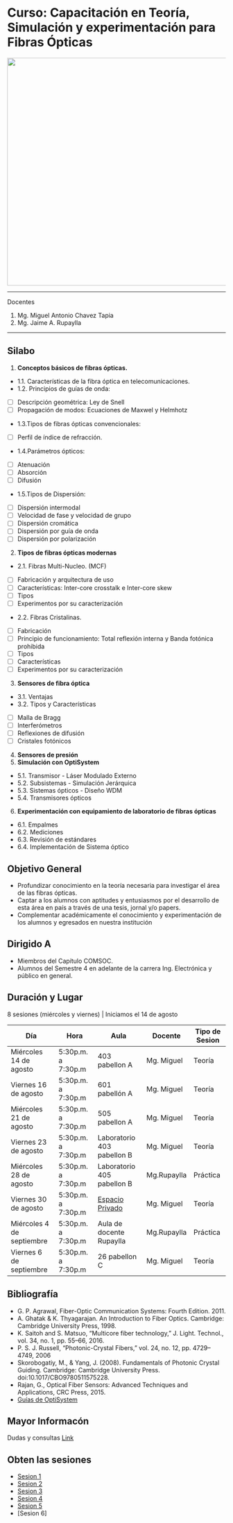 # Curso: Capacitación en Teoría, Simulación y experimentación para Fibras Ópticas
<img src="https://pbs.twimg.com/media/EBygpgrXUAIeUuv.jpg" width="525"/>

*******
Docentes  
 1. Mg. Miguel Antonio Chavez Tapia
 2. Mg. Jaime A. Rupaylla

*******
## Silabo

1. **Conceptos básicos de fibras ópticas.**
-   1.1. Características de la fibra óptica en telecomunicaciones.
-   1.2. Principios de guías de onda:
- [ ] Descripción geométrica: Ley de Snell
- [ ] Propagación de modos: Ecuaciones de Maxwel y Helmhotz
- 1.3.Tipos de fibras ópticas convencionales:
- [ ] Perfil de índice de refracción.
- 1.4.Parámetros ópticos:
- [ ] Atenuación
- [ ] Absorción
- [ ] Difusión
- 1.5.Tipos de Dispersión:
- [ ] Dispersión intermodal
- [ ] Velocidad de fase y velocidad de grupo
- [ ] Dispersión cromática
- [ ] Dispersión por guía de onda
- [ ] Dispersión por polarización
2. **Tipos de fibras ópticas modernas**
- 2.1. Fibras Multi-Nucleo. (MCF)
- [ ] Fabricación y arquitectura de uso
- [ ] Características: Inter-core crosstalk e Inter-core skew
- [ ] Tipos
- [ ] Experimentos por su caracterización
- 2.2. Fibras Cristalinas.
- [ ] Fabricación
- [ ] Principio de funcionamiento: Total reflexión interna y Banda fotónica prohibida
- [ ] Tipos
- [ ] Características
- [ ] Experimentos por su caracterización
3. **Sensores de fibra óptica**
- 3.1. Ventajas
- 3.2. Tipos y Características
- [ ] Malla de Bragg
- [ ] Interferómetros
- [ ] Reflexiones de difusión
- [ ] Cristales fotónicos
4. **Sensores de presión**
5. **Simulación con OptiSystem**
- 5.1. Transmisor - Láser Modulado Externo
- 5.2. Subsistemas - Simulación Jerárquica
- 5.3. Sistemas ópticos - Diseño WDM
- 5.4. Transmisores ópticos
6. **Experimentación con equipamiento de laboratorio de fibras ópticas**
- 6.1. Empalmes
- 6.2. Mediciones
- 6.3. Revisión de estándares
- 6.4. Implementación de Sistema óptico

## Objetivo General
- Profundizar conocimiento en la teoría necesaria para investigar el área de las fibras ópticas.
- Captar a los alumnos con aptitudes y entusiasmos por el desarrollo de esta área en país a través de una tesis, jornal y/o papers.
- Complementar académicamente el conocimiento y experimentación de los alumnos y egresados en nuestra institución

## Dirigido A
- Miembros del Capítulo COMSOC.
- Alumnos del Semestre 4 en adelante de la carrera Ing. Electrónica y público en general.

## Duración y Lugar
8 sesiones (miércoles y viernes) | Iniciamos el 14 de agosto 

Día | Hora | Aula | Docente | Tipo de Sesion
------------ | ------------- | ------------- | ------------- | -------------
Miércoles 14 de agosto | 5:30p.m. a 7:30p.m | 403 pabellon A | Mg. Miguel | Teoría
Viernes 16 de agosto | 5:30p.m. a 7:30p.m | 601 pabellón A | Mg. Miguel | Teoría
Miércoles 21 de agosto | 5:30p.m. a 7:30p.m | 505 pabellon A | Mg. Miguel | Teoría
Viernes 23 de agosto | 5:30p.m. a 7:30p.m | Laboratorio 403 pabellon B | Mg. Miguel | Teoría
Miércoles 28 de agosto | 5:30p.m. a 7:30p.m | Laboratorio 405 pabellon B | Mg.Rupaylla | Práctica
Viernes 30 de agosto | 5:30p.m. a 7:30p.m | [Espacio Privado](https://www.instagram.com/ieeecomsocuch/) | Mg. Miguel | Teoría
Miércoles 4 de septiembre | 5:30p.m. a 7:30p.m | Aula de docente Rupaylla | Mg.Rupaylla | Práctica
Viernes 6 de septiembre | 5:30p.m. a 7:30p.m | 26 pabellon C | Mg. Miguel | Teoría

## Bibliografía
- G. P. Agrawal, Fiber-Optic Communication Systems: Fourth Edition. 2011.
- A. Ghatak & K. Thyagarajan. An Introduction to Fiber Optics. Cambridge: Cambridge University Press, 1998.
- K. Saitoh and S. Matsuo, “Multicore fiber technology,” J. Light. Technol., vol. 34, no. 1, pp. 55–66, 2016.
- P. S. J. Russell, “Photonic-Crystal Fibers,” vol. 24, no. 12, pp. 4729–4749, 2006
- Skorobogatiy, M., & Yang, J. (2008). Fundamentals of Photonic Crystal Guiding. Cambridge: Cambridge University Press. doi:10.1017/CBO9780511575228.
- Rajan, G., Optical Fiber Sensors: Advanced Techniques and Applications, CRC Press, 2015.
- [Guías de OptiSystem](https://optiwave.com/category/optisystem-manuals/optisystem-tutorials/) 

## Mayor Informacón
Dudas y consultas [Link](https://www.instagram.com/ieeecomsocuch/)

## Obten las sesiones
- [Sesion 1](https://drive.google.com/open?id=1sAOHzkZFsHR4k-b_uB7uSzKcF6jT2ECi)
- [Sesion 2](https://drive.google.com/open?id=1y4FufbMwZGYk-wG3kkIItuPA_KYB7en-)
- [Sesion 3](https://drive.google.com/file/d/1XtI_Q-VC9a-r8e-Y3lJggFNJhTpZYOtF/view?usp=sharing)
- [Sesion 4](https://drive.google.com/file/d/1g6oPpMvEtMEK0dpUlNS6uitwIDio6lRp/view?usp=sharing)
- [Sesion 5](https://drive.google.com/file/d/1ZGhFQvplQ64hfbqqXu5WQVrM-uvamCRp/view?usp=sharing)
- [Sesion 6]
